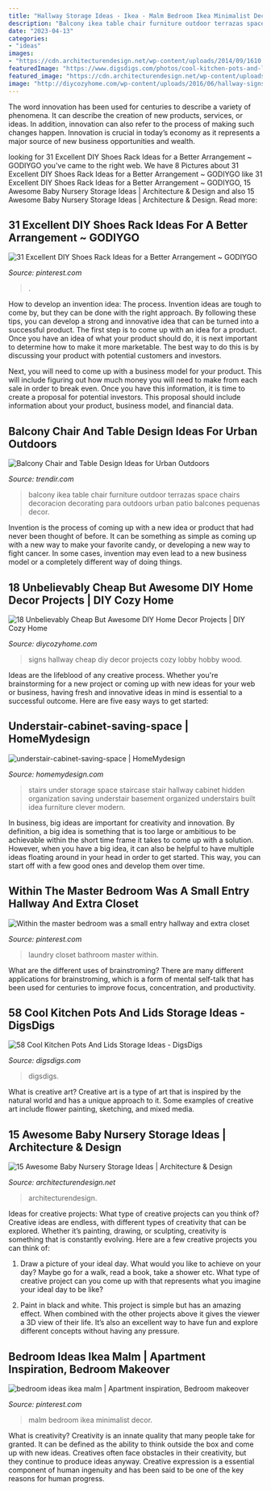 ```yaml
---
title: "Hallway Storage Ideas - Ikea - Malm Bedroom Ikea Minimalist Decor"
description: "Balcony ikea table chair furniture outdoor terrazas space chairs decoracion decorating para outdoors urban patio balcones pequenas decor"
date: "2023-04-13"
categories:
- "ideas"
images:
- "https://cdn.architecturendesign.net/wp-content/uploads/2014/09/1610.jpg"
featuredImage: "https://www.digsdigs.com/photos/cool-kitchen-pots-and-lids-storage-ideas-45-554x832.jpg"
featured_image: "https://cdn.architecturendesign.net/wp-content/uploads/2014/09/1610.jpg"
image: "http://diycozyhome.com/wp-content/uploads/2016/06/hallway-signs.jpg"
---
```



The word innovation has been used for centuries to describe a variety of phenomena. It can describe the creation of new products, services, or ideas. In addition, innovation can also refer to the process of making such changes happen. Innovation is crucial in today’s economy as it represents a major source of new business opportunities and wealth.

	

		
looking for 31 Excellent DIY Shoes Rack Ideas for a Better Arrangement ~ GODIYGO you've came to the right web. We have 8 Pictures about 31 Excellent DIY Shoes Rack Ideas for a Better Arrangement ~ GODIYGO like 31 Excellent DIY Shoes Rack Ideas for a Better Arrangement ~ GODIYGO, 15 Awesome Baby Nursery Storage Ideas | Architecture &amp; Design and also 15 Awesome Baby Nursery Storage Ideas | Architecture &amp; Design. Read more:
		
    
## 31 Excellent DIY Shoes Rack Ideas For A Better Arrangement ~ GODIYGO

<img loading=lazy src="https://i.pinimg.com/736x/8f/af/5a/8faf5a620006f5ee00b8ac35845a866b.jpg" onerror="this.onerror=null;this.src='https://tse3.mm.bing.net/th?id=OIP.DFspUSl7sj9na-xwOzl_uQHaJ3&amp;pid=15.1';" alt="31 Excellent DIY Shoes Rack Ideas for a Better Arrangement ~ GODIYGO">

_Source: pinterest.com_

>. 

	

How to develop an invention idea: The process.
Invention ideas are tough to come by, but they can be done with the right approach. By following these tips, you can develop a strong and innovative idea that can be turned into a successful product.
The first step is to come up with an idea for a product. Once you have an idea of what your product should do, it is next important to determine how to make it more marketable. The best way to do this is by discussing your product with potential customers and investors.

Next, you will need to come up with a business model for your product. This will include figuring out how much money you will need to make from each sale in order to break even. Once you have this information, it is time to create a proposal for potential investors. This proposal should include information about your product, business model, and financial data.

    
## Balcony Chair And Table Design Ideas For Urban Outdoors

<img loading=lazy src="http://cdn.trendir.com/wp-content/uploads/2016/09/IKEA-balcony-set-900x1245.jpg" onerror="this.onerror=null;this.src='https://tse1.mm.bing.net/th?id=OIP.RIdLfmmroM_pbeW9CPPieQHaKP&amp;pid=15.1';" alt="Balcony Chair and Table Design Ideas for Urban Outdoors">

_Source: trendir.com_

>balcony ikea table chair furniture outdoor terrazas space chairs decoracion decorating para outdoors urban patio balcones pequenas decor. 

	

Invention is the process of coming up with a new idea or product that had never been thought of before. It can be something as simple as coming up with a new way to make your favorite candy, or developing a new way to fight cancer. In some cases, invention may even lead to a new business model or a completely different way of doing things.

    
## 18 Unbelievably Cheap But Awesome DIY Home Decor Projects | DIY Cozy Home

<img loading=lazy src="http://diycozyhome.com/wp-content/uploads/2016/06/hallway-signs.jpg" onerror="this.onerror=null;this.src='https://tse3.mm.bing.net/th?id=OIP.WK8xketsEFEGkRZhZe0H6gHaLH&amp;pid=15.1';" alt="18 Unbelievably Cheap But Awesome DIY Home Decor Projects | DIY Cozy Home">

_Source: diycozyhome.com_

>signs hallway cheap diy decor projects cozy lobby hobby wood. 

	

Ideas are the lifeblood of any creative process. Whether you're brainstorming for a new project or coming up with new ideas for your web or business, having fresh and innovative ideas in mind is essential to a successful outcome. Here are five easy ways to get started: 

    
## Understair-cabinet-saving-space | HomeMydesign

<img loading=lazy src="https://homemydesign.com/wp-content/uploads/2014/04/understair-cabinet-saving-space.jpg" onerror="this.onerror=null;this.src='https://tse1.mm.bing.net/th?id=OIP.CO5IHHJ_7hR9YrZDsuWlJwHaLT&amp;pid=15.1';" alt="understair-cabinet-saving-space | HomeMydesign">

_Source: homemydesign.com_

>stairs under storage space staircase stair hallway cabinet hidden organization saving understair basement organized understairs built idea furniture clever modern. 

	

In business, big ideas are important for creativity and innovation. By definition, a big idea is something that is too large or ambitious to be achievable within the short time frame it takes to come up with a solution. However, when you have a big idea, it can also be helpful to have multiple ideas floating around in your head in order to get started. This way, you can start off with a few good ones and develop them over time.

    
## Within The Master Bedroom Was A Small Entry Hallway And Extra Closet

<img loading=lazy src="https://i.pinimg.com/736x/23/fa/d7/23fad700d4dd13cbfa2e88aea3d33929--small-laundry-laundry-closet.jpg" onerror="this.onerror=null;this.src='https://tse4.mm.bing.net/th?id=OIP.O6EzWXFH-eM08FgPNWGZKQHaLH&amp;pid=15.1';" alt="Within the master bedroom was a small entry hallway and extra closet">

_Source: pinterest.com_

>laundry closet bathroom master within. 

	

What are the different uses of brainstroming?
There are many different applications for brainstroming, which is a form of mental self-talk that has been used for centuries to improve focus, concentration, and productivity.

    
## 58 Cool Kitchen Pots And Lids Storage Ideas - DigsDigs

<img loading=lazy src="https://www.digsdigs.com/photos/cool-kitchen-pots-and-lids-storage-ideas-45-554x832.jpg" onerror="this.onerror=null;this.src='https://tse4.mm.bing.net/th?id=OIP.Y8hrgIhYi974SCIbtq7SEgHaLH&amp;pid=15.1';" alt="58 Cool Kitchen Pots And Lids Storage Ideas - DigsDigs">

_Source: digsdigs.com_

>digsdigs. 

	

What is creative art?
Creative art is a type of art that is inspired by the natural world and has a unique approach to it. Some examples of creative art include flower painting, sketching, and mixed media.

    
## 15 Awesome Baby Nursery Storage Ideas | Architecture &amp; Design

<img loading=lazy src="https://cdn.architecturendesign.net/wp-content/uploads/2014/09/1610.jpg" onerror="this.onerror=null;this.src='https://tse2.mm.bing.net/th?id=OIP.zggvcSd3BG-Se7QsO7PB9wHaLD&amp;pid=15.1';" alt="15 Awesome Baby Nursery Storage Ideas | Architecture &amp; Design">

_Source: architecturendesign.net_

>architecturendesign. 

	

Ideas for creative projects: What type of creative projects can you think of?
Creative ideas are endless, with different types of creativity that can be explored. Whether it’s painting, drawing, or sculpting, creativity is something that is constantly evolving. Here are a few creative projects you can think of:
1) Draw a picture of your ideal day. What would you like to achieve on your day? Maybe go for a walk, read a book, take a shower etc. What type of creative project can you come up with that represents what you imagine your ideal day to be like?

2) Paint in black and white. This project is simple but has an amazing effect. When combined with the other projects above it gives the viewer a 3D view of their life. It’s also an excellent way to have fun and explore different concepts without having any pressure.

    
## Bedroom Ideas Ikea Malm | Apartment Inspiration, Bedroom Makeover

<img loading=lazy src="https://i.pinimg.com/736x/79/bd/e0/79bde0cc5689408ca04067f145b9543a.jpg" onerror="this.onerror=null;this.src='https://tse2.mm.bing.net/th?id=OIP._zh3QkEkmpI-SDvxwO8_fwHaLH&amp;pid=15.1';" alt="bedroom ideas ikea malm | Apartment inspiration, Bedroom makeover">

_Source: pinterest.com_

>malm bedroom ikea minimalist decor. 

	

What is creativity?
Creativity is an innate quality that many people take for granted. It can be defined as the ability to think outside the box and come up with new ideas. Creatives often face obstacles in their creativity, but they continue to produce ideas anyway. Creative expression is a essential component of human ingenuity and has been said to be one of the key reasons for human progress.

